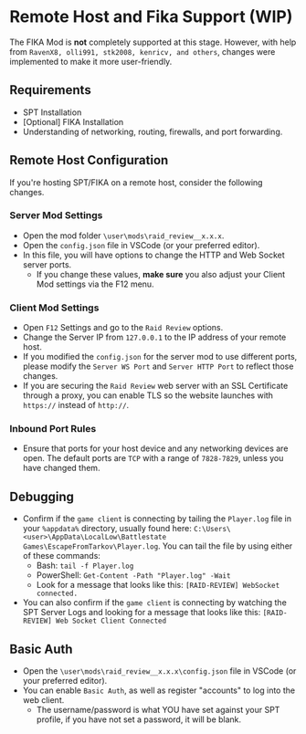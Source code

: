 # Remote Host and Fika Support (WIP)

The FIKA Mod is **not** completely supported at this stage. However, with help from `RavenX8, olli991, stk2008, kenricv, and others`, changes were implemented to make it more user-friendly.

## Requirements

- SPT Installation
- [Optional] FIKA Installation
- Understanding of networking, routing, firewalls, and port forwarding.

## Remote Host Configuration

If you're hosting SPT/FIKA on a remote host, consider the following changes.

### Server Mod Settings

- Open the mod folder `\user\mods\raid_review__x.x.x`.
- Open the `config.json` file in VSCode (or your preferred editor).
- In this file, you will have options to change the HTTP and Web Socket server ports.
  - If you change these values, **make sure** you also adjust your Client Mod settings via the F12 menu.

### Client Mod Settings

- Open `F12` Settings and go to the `Raid Review` options.
- Change the Server IP from `127.0.0.1` to the IP address of your remote host.
- If you modified the `config.json` for the server mod to use different ports, please modify the `Server WS Port` and `Server HTTP Port` to reflect those changes.
- If you are securing the `Raid Review` web server with an SSL Certificate through a proxy, you can enable TLS so the website launches with `https://` instead of `http://`.

### Inbound Port Rules

- Ensure that ports for your host device and any networking devices are open. The default ports are `TCP` with a range of `7828-7829`, unless you have changed them.

## Debugging

- Confirm if the `game client` is connecting by tailing the `Player.log` file in your `%appdata%` directory, usually found here: `C:\Users\<user>\AppData\LocalLow\Battlestate Games\EscapeFromTarkov\Player.log`. You can tail the file by using either of these commands:
  - Bash: `tail -f Player.log`
  - PowerShell: `Get-Content -Path "Player.log" -Wait`
  - Look for a message that looks like this: `[RAID-REVIEW] WebSocket connected.`
- You can also confirm if the `game client` is connecting by watching the SPT Server Logs and looking for a message that looks like this: `[RAID-REVIEW] Web Socket Client Connected`

## Basic Auth

- Open the `\user\mods\raid_review__x.x.x\config.json` file in VSCode (or your preferred editor).
- You can enable `Basic Auth`, as well as register "accounts" to log into the web client.
  - The username/password is what YOU have set against your SPT profile, if you have not set a password, it will be blank.
  
